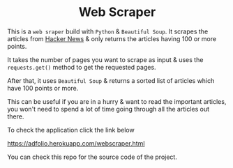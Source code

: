 <h1 align='center'>Web Scraper</h1>

This is a `web sraper` build with `Python` & `Beautiful Soup`. It scrapes the articles from
[Hacker News](https://news.ycombinator.com/news?) & only returns the articles having 100 or more points.

It takes the number of pages you want to scrape as input & uses the `requests.get()` method to get the requested pages.

After that, it uses `Beautiful Soup` & returns a sorted list of articles which have 100 points or more.

This can be useful if you are in a hurry & want to read the important articles, you won't need to spend a lot of time going
through all the articles out there.

To check the application click the link below

https://adfolio.herokuapp.com/webscraper.html

You can check this repo for the source code of the project.
